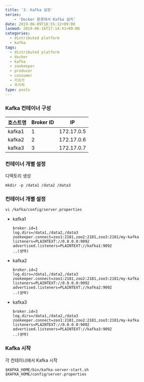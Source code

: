 ```yaml
---
title: '3. Kafka 설정'
series: 
    - 'Docker 환경에서 Kafka 설치'
date: 2019-06-09T18:55:12+09:00
lasmod: 2019-06-16T17:14:41+09:00
categories:
  - distributed platform
  - kafka
tags:
  - distributed platform
  - docker
  - kafka
  - zookeeper
  - producer
  - consumer
  - 카프카
  - 주키퍼
type: posts
---
```


### Kafka 컨테이너 구성

|호스트명 |Broker ID |IP|
|---|---|---|
|kafka1| 1 |172.17.0.5|
|kafka2| 2 |172.17.0.6|
|kafka3| 3 |172.17.0.7|

### 컨테이너 개별 설정

디렉토리 생성

    mkdir -p /data1 /data2 /data3

### 컨테이너 개별 설정    

    vi /kafka/config/server.properties

* kafka1

    ```
    broker.id=1
    log.dirs=/data1,/data2,/data3
    zookeeper.connect=zoo1:2181,zoo2:2181,zoo3:2181/my-kafka
    listeners=PLAINTEXT://0.0.0.0:9092
    advertised.listeners=PLAINTEXT://kafka1:9092
    ..(생략)
    ```
    
* kafka2

    ```
    broker.id=2
    log.dirs=/data1,/data2,/data3
    zookeeper.connect=zoo1:2181,zoo2:2181,zoo3:2181/my-kafka
    listeners=PLAINTEXT://0.0.0.0:9092
    advertised.listeners=PLAINTEXT://kafka2:9092
    ..(생략)
    ```

* kafka3

    ```
    broker.id=3
    log.dirs=/data1,/data2,/data3
    zookeeper.connect=zoo1:2181,zoo2:2181,zoo3:2181/my-kafka
    listeners=PLAINTEXT://0.0.0.0:9092
    advertised.listeners=PLAINTEXT://kafka3:9092    
    ..(생략)
    ```

### Kafka 시작

각 컨테이너에서 Kafka 시작

    $KAFKA_HOME/bin/kafka-server-start.sh $KAFKA_HOME/config/server.properties

